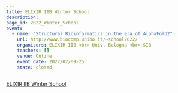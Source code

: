 ```yaml
---
title: ELIXIR IIB Winter School
description: 
page_id: 2022_Winter_School
event:
  - name: "Structural Bioinformatics in the era of AlphaFold2"
    url: http://www.biocomp.unibo.it/~school2022/
    organisers: ELIXIR-IIB <br> Univ. Bologna <br> SIB
    teachers: []
    venue: Online
    event_date: 2022/02/09-25
    state: closed
---
```


[ELIXIR IIB Winter School](http://www.biocomp.unibo.it/~school2022/)


<br>
